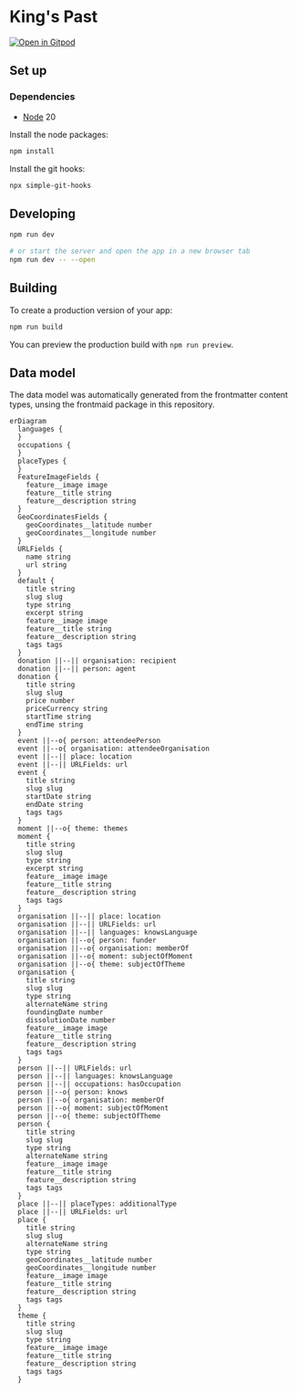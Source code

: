 # King's Past

[![Open in Gitpod](https://gitpod.io/button/open-in-gitpod.svg)](https://gitpod.io/#https://github.com/kingsdigitallab/kings-past/tree/main)

## Set up

### Dependencies

- [Node](https://nodejs.org/) 20

Install the node packages:

```bash
npm install
```

Install the git hooks:

```bash
npx simple-git-hooks
```

## Developing

```bash
npm run dev

# or start the server and open the app in a new browser tab
npm run dev -- --open
```

## Building

To create a production version of your app:

```bash
npm run build
```

You can preview the production build with `npm run preview`.

## Data model

The data model was automatically generated from the frontmatter content types,
unsing the frontmaid package in this repository.

```mermaid
erDiagram
  languages {
  }
  occupations {
  }
  placeTypes {
  }
  FeatureImageFields {
    feature__image image
    feature__title string
    feature__description string
  }
  GeoCoordinatesFields {
    geoCoordinates__latitude number
    geoCoordinates__longitude number
  }
  URLFields {
    name string
    url string
  }
  default {
    title string
    slug slug
    type string
    excerpt string
    feature__image image
    feature__title string
    feature__description string
    tags tags
  }
  donation ||--|| organisation: recipient
  donation ||--|| person: agent
  donation {
    title string
    slug slug
    price number
    priceCurrency string
    startTime string
    endTime string
  }
  event ||--o{ person: attendeePerson
  event ||--o{ organisation: attendeeOrganisation
  event ||--|| place: location
  event ||--|| URLFields: url
  event {
    title string
    slug slug
    startDate string
    endDate string
    tags tags
  }
  moment ||--o{ theme: themes
  moment {
    title string
    slug slug
    type string
    excerpt string
    feature__image image
    feature__title string
    feature__description string
    tags tags
  }
  organisation ||--|| place: location
  organisation ||--|| URLFields: url
  organisation ||--|| languages: knowsLanguage
  organisation ||--o{ person: funder
  organisation ||--o{ organisation: memberOf
  organisation ||--o{ moment: subjectOfMoment
  organisation ||--o{ theme: subjectOfTheme
  organisation {
    title string
    slug slug
    type string
    alternateName string
    foundingDate number
    dissolutionDate number
    feature__image image
    feature__title string
    feature__description string
    tags tags
  }
  person ||--|| URLFields: url
  person ||--|| languages: knowsLanguage
  person ||--|| occupations: hasOccupation
  person ||--o{ person: knows
  person ||--o{ organisation: memberOf
  person ||--o{ moment: subjectOfMoment
  person ||--o{ theme: subjectOfTheme
  person {
    title string
    slug slug
    type string
    alternateName string
    feature__image image
    feature__title string
    feature__description string
    tags tags
  }
  place ||--|| placeTypes: additionalType
  place ||--|| URLFields: url
  place {
    title string
    slug slug
    alternateName string
    type string
    geoCoordinates__latitude number
    geoCoordinates__longitude number
    feature__image image
    feature__title string
    feature__description string
    tags tags
  }
  theme {
    title string
    slug slug
    type string
    feature__image image
    feature__title string
    feature__description string
    tags tags
  }
```
